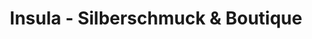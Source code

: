 ---
title: "Insula - Silberschmuck & Boutique"
url: /erfurt/insula-silberschmuck-und-boutique/
shop: Kleidung
---